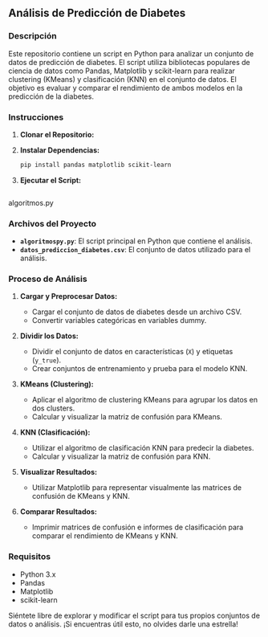 ## Análisis de Predicción de Diabetes

### Descripción

Este repositorio contiene un script en Python para analizar un conjunto de datos de predicción de diabetes. El script utiliza bibliotecas populares de ciencia de datos como Pandas, Matplotlib y scikit-learn para realizar clustering (KMeans) y clasificación (KNN) en el conjunto de datos. El objetivo es evaluar y comparar el rendimiento de ambos modelos en la predicción de la diabetes.

### Instrucciones

1. **Clonar el Repositorio:**
   
2. **Instalar Dependencias:**
   ```bash
   pip install pandas matplotlib scikit-learn
   ```

3. **Ejecutar el Script:**
   ```bash
  algoritmos.py

### Archivos del Proyecto

- **`algoritmospy.py`**: El script principal en Python que contiene el análisis.
- **`datos_prediccion_diabetes.csv`**: El conjunto de datos utilizado para el análisis.

### Proceso de Análisis

1. **Cargar y Preprocesar Datos:**
   - Cargar el conjunto de datos de diabetes desde un archivo CSV.
   - Convertir variables categóricas en variables dummy.

2. **Dividir los Datos:**
   - Dividir el conjunto de datos en características (`X`) y etiquetas (`y_true`).
   - Crear conjuntos de entrenamiento y prueba para el modelo KNN.

3. **KMeans (Clustering):**
   - Aplicar el algoritmo de clustering KMeans para agrupar los datos en dos clusters.
   - Calcular y visualizar la matriz de confusión para KMeans.

4. **KNN (Clasificación):**
   - Utilizar el algoritmo de clasificación KNN para predecir la diabetes.
   - Calcular y visualizar la matriz de confusión para KNN.

5. **Visualizar Resultados:**
   - Utilizar Matplotlib para representar visualmente las matrices de confusión de KMeans y KNN.

6. **Comparar Resultados:**
   - Imprimir matrices de confusión e informes de clasificación para comparar el rendimiento de KMeans y KNN.

### Requisitos

- Python 3.x
- Pandas
- Matplotlib
- scikit-learn

Siéntete libre de explorar y modificar el script para tus propios conjuntos de datos o análisis. ¡Si encuentras útil esto, no olvides darle una estrella!
